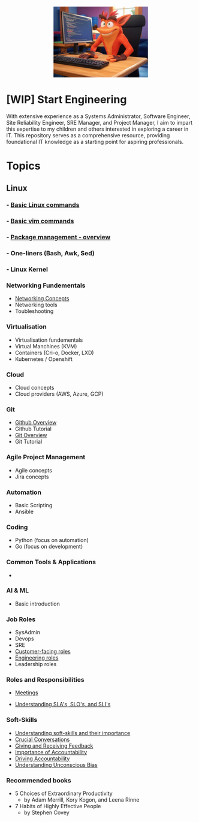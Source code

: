 <div style="width:50%; margin: auto;">

![Screenshot of Crash Bandicoot Coding.](images/crash_image.jpg)
 
</div>

# [WIP] Start Engineering
With extensive experience as a Systems Administrator, Software Engineer, Site Reliability Engineer, SRE Manager, and Project Manager, I aim to impart this expertise to my children and others interested in exploring a career in IT. This repository serves as a comprehensive resource, providing foundational IT knowledge as a starting point for aspiring professionals.

# Topics

## Linux
### - [Basic Linux commands](examples/basic_linux_commands.md)
### - [Basic vim commands](resources/vim_commands.md) 
### - [Package management - overview](resources/package_management.md)
### - One-liners (Bash, Awk, Sed)
### - Linux Kernel

### Networking Fundementals
- [Networking Concepts](resources/networking_concepts.md)
- Networking tools
- Toubleshooting

### Virtualisation
- Virtualisation fundementals
- Virtual Manchines (KVM)
- Containers (Cri-o, Docker, LXD)
- Kubernetes / Openshift

### Cloud
- Cloud concepts
- Cloud providers (AWS, Azure, GCP)

### Git 
- [Github Overview](docs/github_overview.md)
- Github Tutorial
- [Git Overview](docs/git_overview.md)
- Git Tutorial 

### Agile Project Management
- Agile concepts
- Jira concepts

### Automation
- Basic Scripting
- Ansible

### Coding
- Python (focus on automation)
- Go (focus on development)

### Common Tools & Applications
- 

### AI & ML
- Basic introduction

### Job Roles
- SysAdmin
- Devops
- SRE
- [Customer-facing roles](resources/customer_facing_roles.md)
- [Engineering roles](resources/software_eng_roles.md)
- Leadership roles

### Roles and Responsibilities
- [Meetings](resources/meeting_types.md)


- [Understanding SLA's, SLO's, and SLI's](resources/sla_slo_sli.md)
 
### Soft-Skills
- [Understanding soft-skills and their importance](resources/understanding_soft_skills.md)
- [Crucial Conversations](resources/crucial_conversations.md) 
- [Giving and Receiving Feedback](resources/giving_receiving_feedback.md)
- [Importance of Accountability](resources/importance_of_accountability.md)
- [Driving Accountability](resources/driving_accountability.md)
- [Understanding Unconscious Bias](resources/unconscious_bias.md)

### Recommended books
- 5 Choices of Extraordinary Productivity
    - by Adam Merrill, Kory Kogon, and Leena Rinne
- 7 Habits of Highly Effective People
    -  by Stephen Covey

